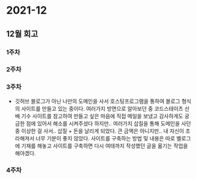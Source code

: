 # 2021-12

## 12월 회고

### 1주차

### 2주차

### 3주차

- 깃허브 블로그가 아닌 나만의 도메인을 사서 호스팅프로그램을 통하여 블로그 형식의 사이트를 만들고 있는 중이다.
  여러가지 방면으로 알아보던 중 코드스테이츠 선배 기수 사이트를 참고하여 만들고 싶은 마음에 직접 메일을 보냈고 감사하게도
  궁금한 점에 있어서 해소를 시켜주셨다 하지만.. 여러가지 삽질을 통해 도메인을 사던 중 이상한 걸 사서.. 삽질 + 돈을 날리게 되었다.
  큰 금액은 아니지만.. 내 자신이 초라해져서 너무 기분이 좋지 않았다.
  사이트를 구축하는 방법 및 내용은 따로 벨로그에 기재를 해놓고 사이트를 구축하면 다시 여태까지 작성했던 글을 옮기는 작업을 해야겠다.

### 4주차
